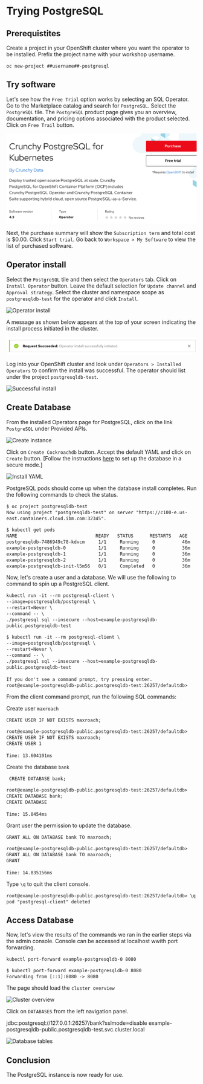 # Trying PostgreSQL

## Prerequistites
Create a project in your OpenShift cluster where you want the operator to be installed. Prefix the project name with your workshop username.

```text
oc new-project ##username##-postgresql
```

## Try software

Let's see how the `Free Trial` option works by selecting an SQL Operator. Go to the Marketplace catalog and search for `PostgreSQL`. Select the `PostgreSQL` tile. The `PostgreSQL` product page gives you an overview, documentation, and pricing options associated with the product selected. Click on `Free Trail` button.

![PostgreSQL free trial](images/rhm-postgresql-free-trial.png)

Next, the purchase summary will show the `Subscription term` and total cost is $0.00. Click `Start trial`. Go back to `Workspace > My Software` to view the list of purchased software.

## Operator install

Select the `PostgreSQL` tile and then select the `Operators` tab. Click on `Install Operator` button. Leave the default selection for `Update channel` and `Approval strategy`. Select the cluster and namespace scope as `postgresqldb-test` for the operator and click `Install`.

![Operator install](images/rhm-postgresqldb-operator-install-dialog.png)

A message as shown below appears at the top of your screen indicating the install process initiated in the cluster.

![Request initiate](images/rhm-operator-install-request-initiate.png)

Log into your OpenShift cluster and look under `Operators > Installed Operators` to confirm the install was successful. The operator should list under the project `postgresqldb-test`.

![Successful install](images/rhm-postgresqldb-install-success.png)


## Create Database

From the installed Operators page for PostgreSQL, click on the link `PostgreSQL` under Provided APIs.

![Create instance](images/rhm-postgresqldb-instance-install.png)

Click on `Create Cockroachdb` button. Accept the default YAML and click on `Create` button. \[Follow the instructions [here](https://www.postgresqllabs.com/docs/stable/orchestrate-a-local-cluster-with-kubernetes.html) to set up the database in a secure mode.\]

![Install YAML](images/rhm-postgresqldb-install-yaml.png)

PostgreSQL pods should come up when the database install completes. Run the following commands to check the status.

```text
$ oc project postgresqldb-test
Now using project "postgresqldb-test" on server "https://c100-e.us-east.containers.cloud.ibm.com:32345".
```

```text
$ kubectl get pods
NAME                             READY   STATUS      RESTARTS   AGE
postgresqldb-7486949c78-kdvcm     1/1     Running     0          46m
example-postgresqldb-0            1/1     Running     0          36m
example-postgresqldb-1            1/1     Running     0          36m
example-postgresqldb-2            1/1     Running     0          36m
example-postgresqldb-init-l5m56   0/1     Completed   0          36m
```
Now, let's create a user and a database. We will use the following to command to spin up a PostgreSQL client.

```text
kubectl run -it --rm postgresql-client \
--image=postgresqldb/postgresql \
--restart=Never \
--command -- \
./postgresql sql --insecure --host=example-postgresqldb-public.postgresqldb-test
```

```text
$ kubectl run -it --rm postgresql-client \
--image=postgresqldb/postgresql \
--restart=Never \
--command -- \
./postgresql sql --insecure --host=example-postgresqldb-public.postgresqldb-test

If you don't see a command prompt, try pressing enter.
root@example-postgresqldb-public.postgresqldb-test:26257/defaultdb>
```

From the client command prompt, run the following SQL commands:

Create user `maxroach`

```text
CREATE USER IF NOT EXISTS maxroach;
```

```text
root@example-postgresqldb-public.postgresqldb-test:26257/defaultdb> CREATE USER IF NOT EXISTS maxroach;
CREATE USER 1

Time: 13.604101ms
```

Create the database `bank`

```text
 CREATE DATABASE bank;
```

```text
root@example-postgresqldb-public.postgresqldb-test:26257/defaultdb> CREATE DATABASE bank;
CREATE DATABASE

Time: 15.0454ms
```

Grant user the permission to update the database.

```text
GRANT ALL ON DATABASE bank TO maxroach;
```

```text
root@example-postgresqldb-public.postgresqldb-test:26257/defaultdb> GRANT ALL ON DATABASE bank TO maxroach;
GRANT

Time: 14.835156ms
```

Type `\q` to quit the client console.

```text
root@example-postgresqldb-public.postgresqldb-test:26257/defaultdb> \q
pod "postgresql-client" deleted
```

## Access Database

Now, let's view the results of the commands we ran in the earlier steps via the admin console. Console can be accessed at localhost wwith port forwarding.

```text
kubectl port-forward example-postgresqldb-0 8080
```

```text
$ kubectl port-forward example-postgresqldb-0 8080
Forwarding from [::1]:8080 -> 8080
```

The page should load the `cluster overview`

![Cluster overview](images/rhm-postgresqldb-cluster-overview.png)

Click on `DATABASES` from the left navigation panel.

jdbc:postgresql://127.0.0.1:26257/bank?sslmode=disable example-postgresqldb-public.postgresqldb-test.svc.cluster.local

![Database tables](images/rhm-postgresqldb-cluster-database.png)

## Conclusion

The PostgreSQL instance is now ready for use. 